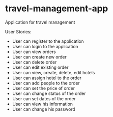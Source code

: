# travel-management-app

Application for travel management

User Stories:

- User can register to the application
- User can login to the application
- User can view orders
- User can create new order
- User can delete order
- User can edit existing order
- User can view, create, delete, edit hotels
- User can assign hotel to the order
- User can add people to the order
- User can set the price of order
- User can change status of the order
- User can set dates of the order
- User can view his information
- User can change his password
